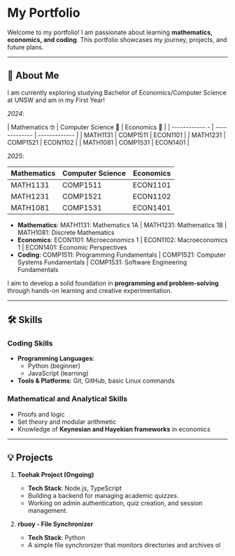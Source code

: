 # My Portfolio

Welcome to my portfolio! I am passionate about learning **mathematics, economics, and coding**. This portfolio showcases my journey, projects, and future plans.

---

## 📖 About Me  
I am currently exploring studying Bachelor of Economics/Computer Science at UNSW and am in my First Year!

_2024_:

| Mathematics 🤓  | Computer Science 🤠 | Economics 🧐 |
| ------------   - | -------------       | ------------- |
| MATH1131         | COMP1511            | ECON1101      |
| MATH1231         | COMP1521            | ECON1102      |
| MATH1081         | COMP1531            | ECON1401      |

_2025_:

| Mathematics   | Computer Science | Economics     |
| ------------- | -------------    | ------------- |
| MATH1131      | COMP1511         | ECON1101      |
| MATH1231      | COMP1521         | ECON1102      |
| MATH1081      | COMP1531         | ECON1401      |

- **Mathematics**: MATH1131: Mathematics 1A | MATH1231: Mathematics 1B | MATH1081: Discrete Mathematics
- **Economics**: ECON1101: Microeconomics 1 | ECON1102: Macroeconomics 1 | ECON1401: Economic Perspectives
- **Coding**: COMP1511: Programming Fundamentals | COMP1521: Computer Systems Fundamentals | COMP1531: Software Engineering Fundamentals

I aim to develop a solid foundation in **programming and problem-solving** through hands-on learning and creative experimentation.

---

## 🛠 Skills  

### Coding Skills  
- **Programming Languages**:  
  - Python (beginner)  
  - JavaScript (learning)  
- **Tools & Platforms**: Git, GitHub, basic Linux commands

### Mathematical and Analytical Skills  
- Proofs and logic  
- Set theory and modular arithmetic  
- Knowledge of **Keynesian and Hayekian frameworks** in economics  

---

## 💡 Projects  

1. **Toohak Project (Ongoing)**  
   - **Tech Stack**: Node.js, TypeScript  
   - Building a backend for managing academic quizzes.  
   - Working on admin authentication, quiz creation, and session management.

2. **rbuoy - File Synchronizer**  
   - **Tech Stack**: Python  
   - A simple file synchronizer that monitors directories and archives ol

